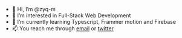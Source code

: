 - 👋 Hi, I’m @zyq-m
- 👀 I’m interested in Full-Stack Web Development
- 🌱 I’m currently learning Typescript, Frammer motion and Firebase
- 📫 You reach me through [email](mailto:haziq.musa02@gmail.com) or [twitter](https://twitter.com/zyq__m)

<!---
zyq-m/zyq-m is a ✨ special ✨ repository because its `README.md` (this file) appears on your GitHub profile.
You can click the Preview link to take a look at your changes.
--->
